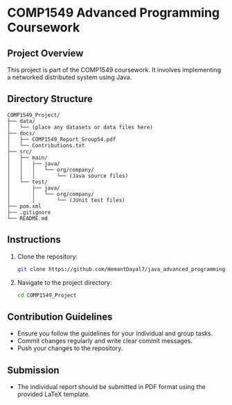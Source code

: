 # COMP1549 Advanced Programming Coursework

## Project Overview
This project is part of the COMP1549 coursework. It involves implementing a networked distributed system using Java.

## Directory Structure
```
COMP1549_Project/
├── data/
│   └── (place any datasets or data files here)
├── docs/
│   ├── COMP1549_Report_Group54.pdf
│   └── Contributions.txt
├── src/
│   ├── main/
│   │   ├── java/
│   │   │   └── org/company/
│   │   │       └── (Java source files)
│   └── test/
│       ├── java/
│       │   └── org/company/
│       │       └── (JUnit test files)
├── pom.xml
├── .gitignore
└── README.md
```

## Instructions
1. Clone the repository:
   ```sh
   git clone https://github.com/HemantDayal7/java_advanced_programming.git
   ```
2. Navigate to the project directory:
   ```sh
   cd COMP1549_Project
   ```

## Contribution Guidelines
- Ensure you follow the guidelines for your individual and group tasks.
- Commit changes regularly and write clear commit messages.
- Push your changes to the repository.

## Submission
- The individual report should be submitted in PDF format using the provided LaTeX template.
```

